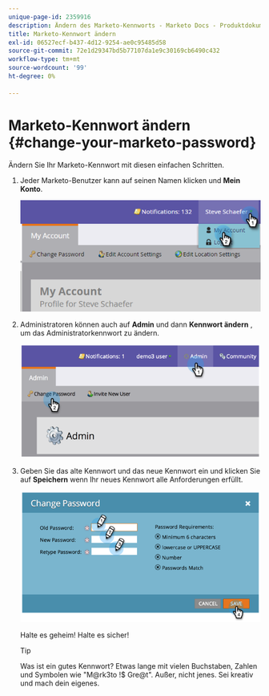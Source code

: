 ```yaml
---
unique-page-id: 2359916
description: Ändern des Marketo-Kennworts - Marketo Docs - Produktdokumentation
title: Marketo-Kennwort ändern
exl-id: 06527ecf-b437-4d12-9254-ae0c95485d58
source-git-commit: 72e1d29347bd5b77107da1e9c30169cb6490c432
workflow-type: tm+mt
source-wordcount: '99'
ht-degree: 0%

---
```


# Marketo-Kennwort ändern {#change-your-marketo-password}

Ändern Sie Ihr Marketo-Kennwort mit diesen einfachen Schritten.

1. Jeder Marketo-Benutzer kann auf seinen Namen klicken und **Mein Konto**.

   ![](assets/image2015-11-10-10-3a40-3a8.png)

1. Administratoren können auch auf **Admin** und dann **Kennwort ändern** , um das Administratorkennwort zu ändern.

   ![](assets/image2014-9-10-9-3a43-3a47.png)

1. Geben Sie das alte Kennwort und das neue Kennwort ein und klicken Sie auf **Speichern** wenn Ihr neues Kennwort alle Anforderungen erfüllt.

   ![](assets/image2014-9-10-9-3a44-3a2.png)

   Halte es geheim! Halte es sicher!

   >[!TIP]
   >
   >Was ist ein gutes Kennwort? Etwas lange mit vielen Buchstaben, Zahlen und Symbolen wie &quot;M@rk3to !$ Gre@t&quot;. Außer, nicht jenes. Sei kreativ und mach dein eigenes.
